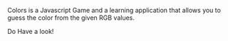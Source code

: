 Colors is a Javascript Game and a learning application that allows you to guess the color from the given RGB values.

Do Have a look!
